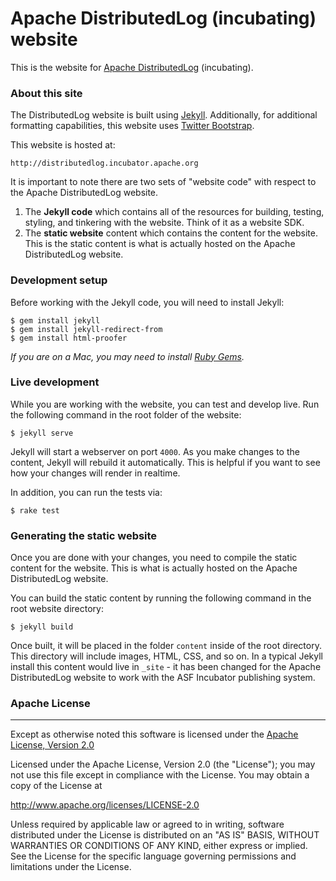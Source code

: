 # Apache DistributedLog (incubating) website

This is the website for [Apache DistributedLog](http://distributedlog.incubator.apache.org)
(incubating).

### About this site
The DistributedLog website is built using [Jekyll](http://jekyllrb.com/). Additionally,
for additional formatting capabilities, this website uses
[Twitter Bootstrap](http://getbootstrap.com/).

This website is hosted at:

    http://distributedlog.incubator.apache.org

It is important to note there are two sets of "website code"  with respect to
the Apache DistributedLog website.

1. The **Jekyll code** which contains all of the resources for building,
testing, styling, and tinkering with the website. Think of it as a website SDK.
1. The **static website** content which contains the content for the
website. This is the static content is what is actually hosted on the Apache 
DistributedLog website.

### Development setup
Before working with the Jekyll code, you will need to install Jekyll:

    $ gem install jekyll
    $ gem install jekyll-redirect-from
    $ gem install html-proofer

*If you are on a Mac, you may need to install
[Ruby Gems](https://rubygems.org/pages/download).*

### Live development
While you are working with the website, you can test and develop live. Run the
following command in the root folder of the website:

    $ jekyll serve

Jekyll will start a webserver on port `4000`. As you make changes to the
content, Jekyll will rebuild it automatically. This is helpful if you want to see
how your changes will render in realtime.

In addition, you can run the tests via:

    $ rake test

### Generating the static website
Once you are done with your changes, you need to compile the static
content for the website. This is what is actually hosted 
on the Apache DistributedLog website.

You can build the static content by running the following command in the root
website directory:

    $ jekyll build

Once built, it will be placed in the folder `content` inside of the root directory. 
This directory will include images, HTML, CSS, and so on. In a typical Jekyll install
this content would live in `_site` - it has been changed for the Apache DistributedLog website
to work with the ASF Incubator publishing system.

### Apache License
---
Except as otherwise noted this software is licensed under the
[Apache License, Version 2.0](http://www.apache.org/licenses/LICENSE-2.0.html)

Licensed under the Apache License, Version 2.0 (the "License");
you may not use this file except in compliance with the License.
You may obtain a copy of the License at

  http://www.apache.org/licenses/LICENSE-2.0

Unless required by applicable law or agreed to in writing, software
distributed under the License is distributed on an "AS IS" BASIS,
WITHOUT WARRANTIES OR CONDITIONS OF ANY KIND, either express or implied.
See the License for the specific language governing permissions and
limitations under the License.

